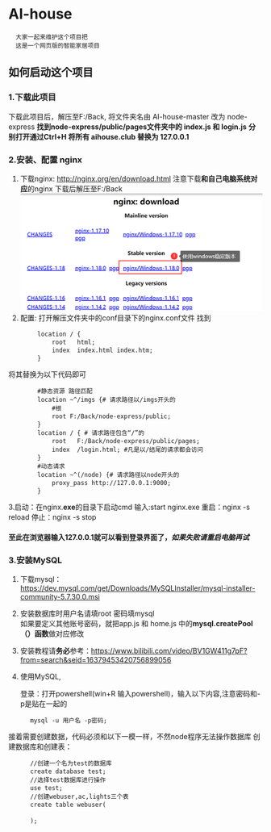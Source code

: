 # AI-house
      大家一起来维护这个项目把
      这是一个网页版的智能家居项目
## 如何启动这个项目

### 1.下载此项目
   下载此项目后，解压至F:/Back,
   将文件夹名由 AI-house-master 改为 node-express
   **找到node-express/public/pages文件夹中的 index.js 和 login.js**
   **分别打开通过Ctrl+H 将所有 aihouse.club 替换为 127.0.0.1**

### 2.安装、配置 nginx
1. 下载nginx: http://nginx.org/en/download.html
   注意下载**和自己电脑系统对应**的nginx 下载后解压至F:/Back
   <img width="550px" src="https://github.com/smooth-cat/AI-house/blob/master/public/imgs/nginx.png">
2. 配置: 打开解压文件夹中的conf目录下的nginx.conf文件
   找到
```
        location / {
            root   html;
            index  index.html index.htm;
        }
```
   将其替换为以下代码即可
```
        #静态资源 路径匹配
        location ~^/imgs {# 请求路径以/imgs开头的
            #根
            root F:/Back/node-express/public; 
        }
        location / { # 请求路径包含“/”的
            root   F:/Back/node-express/public/pages;
            index  /login.html; #凡是以/结尾的请求都会访问
        }
        #动态请求
        location ~^(/node) {# 请求路径以node开头的
            proxy_pass http://127.0.0.1:9000;
        }
```
3.启动：在nginx.**exe**的目录下启动cmd 输入:start nginx.exe
  重启：nginx -s reload
  停止：nginx -s stop
#### 至此在浏览器输入127.0.0.1就可以看到登录界面了，***如果失败请重启电脑再试***
  
### 3.安装MySQL
1. 下载mysql：https://dev.mysql.com/get/Downloads/MySQLInstaller/mysql-installer-community-5.7.30.0.msi
2. 安装数据库时用户名请填root  密码填mysql  
   如果要定义其他账号密码，就把app.js 和 home.js 中的**mysql.createPool（）函数**做对应修改 
3. 安装教程请**务必**参考：https://www.bilibili.com/video/BV1GW411g7pF?from=search&seid=16379453420756899056
4. 使用MySQL,

   登录：打开powershell(win+R 输入powershell)，输入以下内容,注意密码和-p是贴在一起的
```
      mysql -u 用户名 -p密码;  
```      
   接着需要创建数据，代码必须和以下一模一样，不然node程序无法操作数据库
   创建数据库和创建表：
```
      //创建一个名为test的数据库
      create database test;
      //选择test数据库进行操作
      use test;
      //创建webuser,ac,lights三个表
      create table webuser(
           
      );
```
